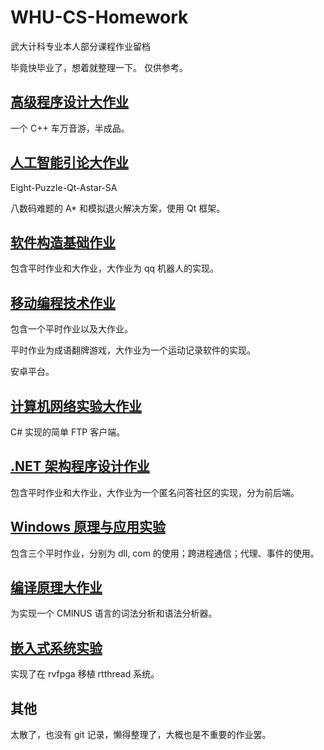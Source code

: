 # WHU-CS-Homework

武大计科专业本人部分课程作业留档

毕竟快毕业了，想着就整理一下。
仅供参考。

## [高级程序设计大作业](https://github.com/Ayaloia/Cpp-Homework)

一个 C++ 车万音游，半成品。

## [人工智能引论大作业](https://github.com/Ayaloia/AI-Intro-Homework)

Eight-Puzzle-Qt-Astar-SA

八数码难题的 A* 和模拟退火解决方案，使用 Qt 框架。

## [软件构造基础作业](https://github.com/Ayaloia/CSharp-Homework.git)

包含平时作业和大作业，大作业为 qq 机器人的实现。

## [移动编程技术作业](https://github.com/Ayaloia/Mobile-Programming-Homework)

包含一个平时作业以及大作业。

平时作业为成语翻牌游戏，大作业为一个运动记录软件的实现。

安卓平台。

## [计算机网络实验大作业](https://github.com/Ayaloia/Computer-Network-Homework)

C# 实现的简单 FTP 客户端。

## [.NET 架构程序设计作业](https://github.com/Ayaloia/Dotnet-Homework)

包含平时作业和大作业，大作业为一个匿名问答社区的实现，分为前后端。

## [Windows 原理与应用实验](https://github.com/Ayaloia/Windows-Homework)

包含三个平时作业，分别为 dll, com 的使用；跨进程通信；代理、事件的使用。

## [编译原理大作业](https://github.com/Ayaloia/Compiling-Homework)

为实现一个 CMINUS 语言的词法分析和语法分析器。

## [嵌入式系统实验](https://github.com/Ayaloia/Embedded-System-Experiment.git)

实现了在 rvfpga 移植 rtthread 系统。

## 其他

太散了，也没有 git 记录，懒得整理了，大概也是不重要的作业罢。
